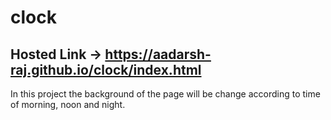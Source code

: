 # clock

## Hosted Link -> https://aadarsh-raj.github.io/clock/index.html

In this project the background of the page will be change according to time of morning, noon and night. <br>
